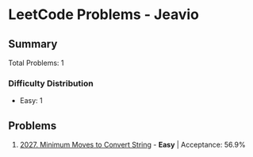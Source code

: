 # LeetCode Problems - Jeavio

## Summary
Total Problems: 1

### Difficulty Distribution

- Easy: 1

## Problems

1. [2027. Minimum Moves to Convert String](https://leetcode.com/problems/minimum-moves-to-convert-string/) - **Easy** | Acceptance: 56.9%